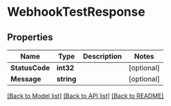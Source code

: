 # WebhookTestResponse

## Properties

Name | Type | Description | Notes
------------ | ------------- | ------------- | -------------
**StatusCode** | **int32** |  | [optional] 
**Message** | **string** |  | [optional] 

[[Back to Model list]](../README#documentation-for-models) [[Back to API list]](../README#documentation-for-api-endpoints) [[Back to README]](../README)


